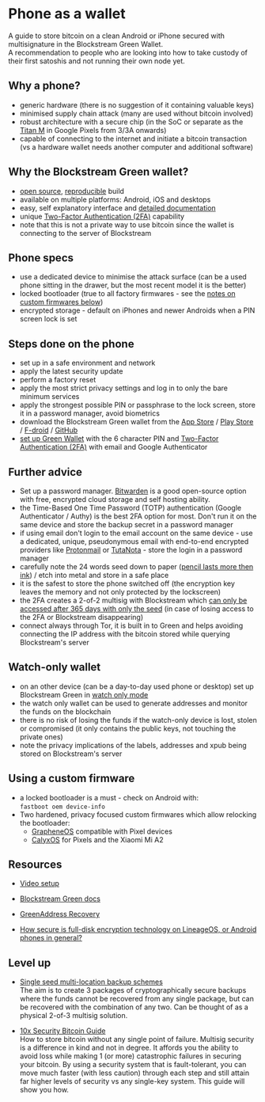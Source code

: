 # Phone as a wallet

A guide to store bitcoin on a clean Android or iPhone secured with multisignature in the Blockstream Green Wallet.  
A recommendation to people who are looking into how to take custody of their first satoshis and not running their own node yet.

## Why a phone?
* generic hardware (there is no suggestion of it containing valuable keys)
* minimised supply chain attack (many are used without bitcoin involved)
* robust architecture with a secure chip (in the SoC or separate as the [Titan M](https://www.androidauthority.com/titan-m-security-chip-915888/) in Google Pixels from 3/3A onwards)
* capable of connecting to the internet and initiate a bitcoin transaction (vs a hardware wallet needs another computer and additional software)

## Why the Blockstream Green wallet?
* [open source](https://github.com/Blockstream), [reproducible](https://walletscrutiny.com/android/com.greenaddress.greenbits_android_wallet/) build
* available on multiple platforms: Android, iOS and desktops
* easy, self explanatory interface and [detailed documentation](https://help.blockstream.com/hc/en-us/categories/900000056183-Blockstream-Green/)
* unique [Two-Factor Authentication (2FA)](https://help.blockstream.com/hc/en-us/articles/900001388366-What-does-Blockstream-Green-s-multisig-protect-from-) capability
* note that this is not a private way to use bitcoin since the wallet is connecting to the server of Blockstream

## Phone specs
* use a dedicated device to minimise the attack surface (can be a used phone sitting in the drawer, but the most recent model it is the better)
* locked bootloader (true to all factory firmwares - see the [notes on custom firmwares below](#using-a-custom-firmware))
* encrypted storage - default on iPhones and newer Androids when a PIN screen lock is set

## Steps done on the phone
* set up in a safe environment and network
* apply the latest security update
* perform a factory reset
* apply the most strict privacy settings and log in to only the bare minimum services
* apply the strongest possible PIN or passphrase to the lock screen, store it in a password manager, avoid biometrics
* download the Blockstream Green wallet from the [App Store](https://apps.apple.com/us/app/green-bitcoin-wallet/id1402243590) / [Play Store](https://play.google.com/store/apps/details?id=com.greenaddress.greenbits_android_wallet) / [F-droid](https://f-droid.org/en/packages/com.greenaddress.greenbits_android_wallet/) / [GitHub](https://github.com/Blockstream/green_android/releases)
* [set up Green Wallet](https://help.blockstream.com/hc/en-us/articles/900002327003-How-do-I-create-a-new-wallet-) with the 6 character PIN and [Two-Factor Authentication (2FA)](https://help.blockstream.com/hc/en-us/articles/900001388366-What-does-Blockstream-Green-s-multisig-protect-from-)
with email and Google Authenticator

## Further advice
* Set up a password manager. [Bitwarden](https://bitwarden.com/) is a good open-source option with free, encrypted cloud storage and self hosting ability.
* the Time-Based One Time Password (TOTP) authentication (Google Authenticator / Authy) is the best 2FA option for most. Don't run it on the same device and store the backup secret in a password manager
* if using email don't login to the email account on the same device - use a dedicated, unique, pseudonymous email with end-to-end encrypted providers like [Protonmail](https://protonmail.com/) or [TutaNota](https://tutanota.com/) - store the login in a password manager
* carefully note the 24 words seed down to paper ([pencil lasts more then ink](https://en.bitcoin.it/wiki/Seed_phrase#Paper_and_Pencil_Backup)) / etch into metal and store in a safe place
* it is the safest to store the phone switched off (the encryption key leaves the memory and not only protected by the lockscreen)
* the 2FA creates a 2-of-2 multisig with Blockstream which [can only be accessed after 365 days with only the seed](https://help.blockstream.com/hc/en-us/articles/900001536126-I-ve-lost-access-to-my-2FA-how-do-I-access-my-funds-) (in case of losing access to the 2FA or Blockstream disappearing)
* connect always through Tor, it is built in to Green and helps avoiding connecting the IP address with the bitcoin stored while querying Blockstream's server

## Watch-only wallet
* on an other device (can be a day-to-day used phone or desktop) set up Blockstream Green in [watch only mode](https://help.blockstream.com/hc/en-us/articles/900003101806-What-is-watch-only-mode-)
* the watch only wallet can be used to generate addresses and monitor the funds on the blockchain
* there is no risk of losing the funds if the watch-only device is lost, stolen or compromised (it only contains the public keys, not touching the private ones)
* note the privacy implications of the labels, addresses and xpub being stored on Blockstream's server
## Using a custom firmware
* a locked bootloader is a must - check on Android with:   
`fastboot oem device-info`  
* Two hardened, privacy focused custom firmwares which allow relocking the bootloader:
  * [GrapheneOS](https://grapheneos.org/) compatible with Pixel devices 
  * [CalyxOS](https://calyxos.org/) for Pixels and the Xiaomi Mi A2

## Resources
* [Video setup](https://help.blockstream.com/hc/en-us/categories/900000056183-Blockstream-Green/)

* [Blockstream Green docs](https://help.blockstream.com/hc/en-us/categories/900000056183-Blockstream-Green/)

* [GreenAddress Recovery](https://github.com/greenaddress/garecovery)

* [How secure is full-disk encryption technology on LineageOS, or Android phones in general?](https://security.stackexchange.com/questions/210994/how-secure-is-full-disk-encryption-technology-on-lineageos-or-android-phones-in)

## Level up

* [Single seed multi-location backup schemes](https://github.com/openoms/bitcoin-tutorials/blob/master/backups/README.md)  
    The aim is to create 3 packages of cryptographically secure backups where the funds cannot be recovered from any single package, but can be recovered with the combination of any two.
    Can be thought of as a physical 2-of-3 multisig solution.

* [10x Security Bitcoin Guide](https://btcguide.github.io/)  
    How to store bitcoin without any single point of failure. 
    Multisig security is a difference in kind and not in degree. It affords you the ability to avoid loss while making 1 (or more) catastrophic failures in securing your bitcoin. By using a security system that is fault-tolerant, you can move much faster (with less caution) through each step and still attain far higher levels of security vs any single-key system. This guide will show you how. 